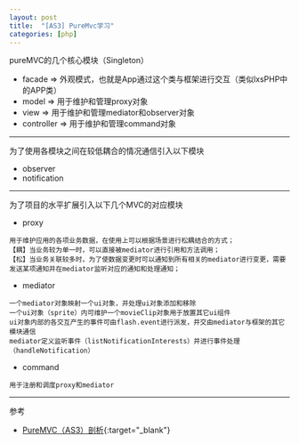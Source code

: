 ```yaml
---
layout: post
title:  "[AS3] PureMvc学习"
categories: [php]
---
```


pureMVC的几个核心模块（Singleton）

* facade => 外观模式，也就是App通过这个类与框架进行交互（类似lxsPHP中的APP类）
* model => 用于维护和管理proxy对象
* view => 用于维护和管理mediator和observer对象
* controller => 用于维护和管理command对象


-----------------------------------

为了使用各模块之间在较低耦合的情况通信引入以下模块

* observer
* notification


-----------------------------------


为了项目的水平扩展引入以下几个MVC的对应模块

* proxy

```
用于维护应用的各项业务数据，在使用上可以根据场景进行松耦结合的方式；
【耦】当业务较为单一时，可以直接被mediator进行引用和方法调用；
【松】当业务关联较多时，为了使数据变更时可以通知到所有相关的mediator进行变更，需要发送某项通知并在mediator监听对应的通知和处理通知；
```

* mediator

```
一个mediator对象映射一个ui对象，并处理ui对象添加和移除
一个ui对象（sprite）内可维护一个movieClip对象用于放置其它ui组件
ui对象内部的各交互产生的事件可由flash.event进行派发，并交由mediator与框架的其它模块通信
mediator定义监听事件（listNotificationInterests）并进行事件处理（handleNotification）
```

* command

```
用于注册和调度proxy和mediator
```


-----------------------------------


参考

+ [PureMVC（AS3）剖析](http://www.cnblogs.com/skynet/archive/2012/12/29/2838303.html){:target="_blank"}
